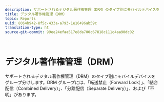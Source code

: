 ```yaml
---
description: サポートされるデジタル著作権管理（DRM）のタイプ別にモバイルデバイスをグループ分けします。DRM グループには、「転送禁止（Forward Lock）」、「結合配信（Combined Delivery）」、「分離配信（Separate Delivery）」、および「不明」があります。
title: デジタル著作権管理（DRM）
topic: Reports
uuid: 8064b942-8f5c-433a-a793-1e16496ab59c
translation-type: ht
source-git-commit: 99ee24efaa517e8da700c67818c111c4aa90dc02

---
```



# デジタル著作権管理（DRM）

サポートされるデジタル著作権管理（DRM）のタイプ別にモバイルデバイスをグループ分けします。DRM グループには、「転送禁止（Forward Lock）」、「結合配信（Combined Delivery）」、「分離配信（Separate Delivery）」、および「不明」があります。

